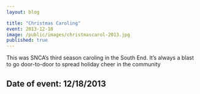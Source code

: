 ```yaml
---
layout: blog

title: "Christmas Caroling"
event: 2013-12-18
image: /public/images/christmascarol-2013.jpg
published: true
---
```


This was SNCA’s third season caroling in the South End.  It’s always a blast to go door-to-door to spread holiday cheer in the community

## Date of event: 12/18/2013
